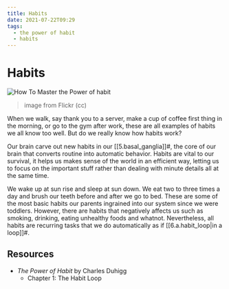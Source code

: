 ```yaml
---
title: Habits
date: 2021-07-22T09:29
tags:
  - the power of habit
  - habits
---
```



# Habits

![How To Master the Power of habit](https://live.staticflickr.com/8403/8693660712_e10aa12e28_b.jpg)
> image from Flickr (cc)

When we walk, say thank you to a server, make a cup of coffee first thing in the
morning, or go to the gym after work, these are all examples of habits we all
know too well. But do we really know how habits work?

Our brain carve out new habits in our [[5.basal_ganglia]]#, the core of our
brain that converts routine into automatic behavior. Habits are vital to our
survival, it helps us makes sense of the world in an efficient way, letting us
to focus on the important stuff rather than dealing with minute details all at
the same time.

We wake up at sun rise and sleep at sun down. We eat two to three times a day
and brush our teeth before and after we go to bed. These are some of the most
basic habits our parents ingrained into our system since we were toddlers.
However, there are habits that negatively affects us such as smoking, drinking,
eating unhealthy foods and whatnot. Nevertheless, all habits are recurring tasks
that we do automatically as if [[6.a.habit_loop|in a loop]]#.


## Resources

- _The Power of Habit_ by Charles Duhigg
  - Chapter 1: The Habit Loop
